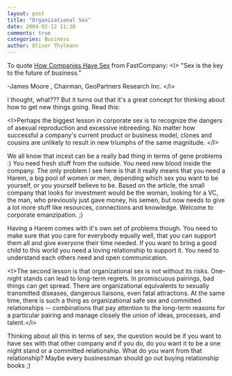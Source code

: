 ```yaml
---
layout: post
title: "Organizational Sex"
date: 2004-02-12 11:38
comments: true
categories: Business
author: Oliver Thylmann
---
```



To quote [How Companies Have Sex](http://www.fastcompany.com/magazine/05/sex.html) from FastCompany: 
&lt;I&gt;
&quot;Sex is the key to the future of business.&quot;

-James Moore , Chairman, GeoPartners Research Inc.
&lt;/i&gt;

I thought, what??? But it turns out that it's a great concept for thinking about how to get new things going. Read this:

&lt;I&gt;Perhaps the biggest lesson in corporate sex is to recognize the dangers of asexual reproduction and excessive inbreeding. No matter how successful a company's current product or business model, clones and cousins are unlikely to result in new triumphs of the same magnitude. &lt;/I&gt;

We all know that incest can be a really bad thing in terms of gene problems :) You need fresh stuff from the outside. You need new blood inside the company. The only problem I see here is that it really means that you need a Harem, a big pool of women or men, depending which sex you want to be yourself, or you yourself believe to be. Based on the article, the small company that looks for investment would be the woman, looking for a VC, the man, who previously just gave money, his semen, but now needs to give a lot more stuff like resources, connections and knowledge. Welcome to corporate emanzipation. ;)

Having a Harem comes with it's own set of problems though. You need to make sure that you care for everybody equally well, that you can support them all and give everyone their time needed. If you want to bring a good child to this world you need a loving relationship to support it. You need to understand each others need and open communication.

&lt;I&gt;The second lesson is that organizational sex is not without its risks. One-night stands can lead to long-term regrets. In promiscuous pairings, bad things can get spread. There are organizational equivalents to sexually transmitted diseases, dangerous liaisons, even fatal attractions. At the same time, there is such a thing as organizational safe sex and committed relationships -- combinations that pay attention to the long-term reasons for a particular pairing and manage closely the union of ideas, processes, and talent.&lt;/i&gt;

Thinking about all this in terms of sex, the question would be if you want to have sex with that other company and if you do, do you want it to be a one night stand or a committed relationship. What do you want from that relationship? Maybe every businessman should go out buying relationship books ;)



